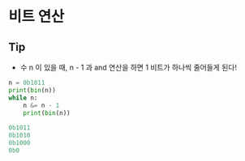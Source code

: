 # 비트 연산



## Tip

- 수 n 이 있을 때, n - 1 과 and 연산을 하면 1 비트가 하나씩 줄어들게 된다!

```python
n = 0b1011
print(bin(n))
while n:
    n &= n - 1
    print(bin(n))
    
0b1011
0b1010
0b1000
0b0

```

